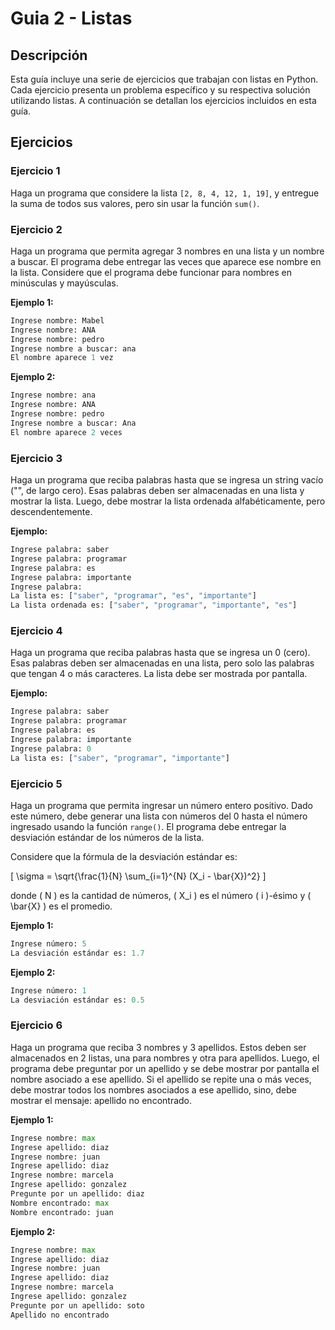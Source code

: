 # Guia 2 - Listas

## Descripción

Esta guía incluye una serie de ejercicios que trabajan con listas en Python. Cada ejercicio presenta un problema específico y su respectiva solución utilizando listas. A continuación se detallan los ejercicios incluidos en esta guía.

## Ejercicios

### Ejercicio 1

Haga un programa que considere la lista `[2, 8, 4, 12, 1, 19]`, y entregue la suma de todos sus valores, pero sin usar la función `sum()`.

### Ejercicio 2

Haga un programa que permita agregar 3 nombres en una lista y un nombre a buscar. El programa debe entregar las veces que aparece ese nombre en la lista. Considere que el programa debe funcionar para nombres en minúsculas y mayúsculas.

**Ejemplo 1:**

```python
Ingrese nombre: Mabel
Ingrese nombre: ANA
Ingrese nombre: pedro
Ingrese nombre a buscar: ana
El nombre aparece 1 vez
```


**Ejemplo 2:**

```python
Ingrese nombre: ana
Ingrese nombre: ANA
Ingrese nombre: pedro
Ingrese nombre a buscar: Ana
El nombre aparece 2 veces
```


### Ejercicio 3

Haga un programa que reciba palabras hasta que se ingresa un string vacío ("", de largo cero). Esas palabras deben ser almacenadas en una lista y mostrar la lista. Luego, debe mostrar la lista ordenada alfabéticamente, pero descendentemente.

**Ejemplo:**

```python
Ingrese palabra: saber
Ingrese palabra: programar
Ingrese palabra: es
Ingrese palabra: importante
Ingrese palabra:
La lista es: ["saber", "programar", "es", "importante"]
La lista ordenada es: ["saber", "programar", "importante", "es"]
```	


### Ejercicio 4

Haga un programa que reciba palabras hasta que se ingresa un 0 (cero). Esas palabras deben ser almacenadas en una lista, pero solo las palabras que tengan 4 o más caracteres. La lista debe ser mostrada por pantalla.

**Ejemplo:**

```python
Ingrese palabra: saber
Ingrese palabra: programar
Ingrese palabra: es
Ingrese palabra: importante
Ingrese palabra: 0
La lista es: ["saber", "programar", "importante"]
```


### Ejercicio 5

Haga un programa que permita ingresar un número entero positivo. Dado este número, debe generar una lista con números del 0 hasta el número ingresado usando la función `range()`. El programa debe entregar la desviación estándar de los números de la lista.

Considere que la fórmula de la desviación estándar es:

\[ \sigma = \sqrt{\frac{1}{N} \sum_{i=1}^{N} (X_i - \bar{X})^2} \]

donde \( N \) es la cantidad de números, \( X_i \) es el número \( i \)-ésimo y \( \bar{X} \) es el promedio.

**Ejemplo 1:**

```python
Ingrese número: 5
La desviación estándar es: 1.7
```


**Ejemplo 2:**

```python
Ingrese número: 1
La desviación estándar es: 0.5
```


### Ejercicio 6

Haga un programa que reciba 3 nombres y 3 apellidos. Estos deben ser almacenados en 2 listas, una para nombres y otra para apellidos. Luego, el programa debe preguntar por un apellido y se debe mostrar por pantalla el nombre asociado a ese apellido. Si el apellido se repite una o más veces, debe mostrar todos los nombres asociados a ese apellido, sino, debe mostrar el mensaje: apellido no encontrado.

**Ejemplo 1:**

```python
Ingrese nombre: max
Ingrese apellido: diaz
Ingrese nombre: juan
Ingrese apellido: diaz
Ingrese nombre: marcela
Ingrese apellido: gonzalez
Pregunte por un apellido: diaz
Nombre encontrado: max
Nombre encontrado: juan
```

**Ejemplo 2:**

```python
Ingrese nombre: max
Ingrese apellido: diaz
Ingrese nombre: juan
Ingrese apellido: diaz
Ingrese nombre: marcela
Ingrese apellido: gonzalez
Pregunte por un apellido: soto
Apellido no encontrado
```